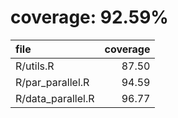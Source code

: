 # coverage: 92.59%

|file              | coverage|
|:-----------------|--------:|
|R/utils.R         |    87.50|
|R/par_parallel.R  |    94.59|
|R/data_parallel.R |    96.77|
